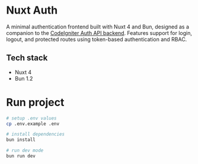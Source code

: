 # Nuxt Auth
A minimal authentication frontend built with Nuxt 4 and Bun, designed as a companion to the [CodeIgniter Auth API backend](https://github.com/azizramdan/codeigniter-auth). Features support for login, logout, and protected routes using token-based authentication and RBAC.

## Tech stack
- Nuxt 4
- Bun 1.2

# Run project

```bash
# setup .env values
cp .env.example .env

# install dependencies
bun install

# run dev mode
bun run dev
```
